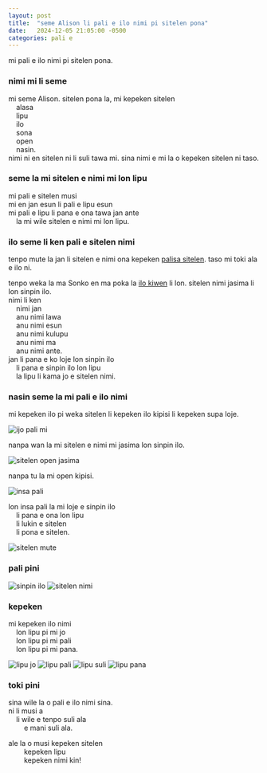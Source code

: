```yaml
---
layout: post
title:  "seme Alison li pali e ilo nimi pi sitelen pona"
date:   2024-12-05 21:05:00 -0500
categories: pali e
---
```

mi pali e ilo nimi pi sitelen pona. 

### nimi mi li seme

mi seme Alison. sitelen pona la, mi kepeken sitelen  
&nbsp;&nbsp;&nbsp;&nbsp;alasa  
&nbsp;&nbsp;&nbsp;&nbsp;lipu  
&nbsp;&nbsp;&nbsp;&nbsp;ilo  
&nbsp;&nbsp;&nbsp;&nbsp;sona  
&nbsp;&nbsp;&nbsp;&nbsp;open  
&nbsp;&nbsp;&nbsp;&nbsp;nasin.  
nimi ni en sitelen ni li suli tawa mi. sina nimi e mi la o kepeken sitelen ni taso.

### seme la mi sitelen e nimi mi lon lipu

mi pali e sitelen musi  
mi en jan esun li pali e lipu esun  
mi pali e lipu li pana e ona tawa jan ante  
&nbsp;&nbsp;&nbsp;&nbsp;la mi wile sitelen e nimi mi lon lipu.

### ilo seme li ken pali e sitelen nimi

tenpo mute la jan li sitelen e nimi ona kepeken [palisa sitelen](https://en.wikipedia.org/wiki/Pen). taso mi toki ala e ilo ni.

tenpo weka la ma Sonko en ma poka la [ilo kiwen](https://en.wikipedia.org/wiki/Seals_in_the_Sinosphere) li lon. sitelen nimi jasima li lon sinpin ilo.  
nimi li ken  
&nbsp;&nbsp;&nbsp;&nbsp;nimi jan  
&nbsp;&nbsp;&nbsp;&nbsp;anu nimi lawa  
&nbsp;&nbsp;&nbsp;&nbsp;anu nimi esun  
&nbsp;&nbsp;&nbsp;&nbsp;anu nimi kulupu  
&nbsp;&nbsp;&nbsp;&nbsp;anu nimi ma  
&nbsp;&nbsp;&nbsp;&nbsp;anu nimi ante.  
jan li pana e ko loje lon sinpin ilo  
&nbsp;&nbsp;&nbsp;&nbsp;li pana e sinpin ilo lon lipu  
&nbsp;&nbsp;&nbsp;&nbsp;la lipu li kama jo e sitelen nimi.

### nasin seme la mi pali e ilo nimi

mi kepeken ilo pi weka sitelen li kepeken ilo kipisi li kepeken supa loje.

![ijo pali mi](/sitelen/ilo-nimi/sitelen/ijo-pali.jpg)

nanpa wan la mi sitelen e nimi mi jasima lon sinpin ilo.

![sitelen open jasima](/sitelen/ilo-nimi/sitelen/sitelen-open-jasima.jpg)

nanpa tu la mi open kipisi.

![insa pali](/sitelen/ilo-nimi/sitelen/insa-pali.jpg)

lon insa pali la mi loje e sinpin ilo  
&nbsp;&nbsp;&nbsp;&nbsp;li pana e ona lon lipu  
&nbsp;&nbsp;&nbsp;&nbsp;li lukin e sitelen  
&nbsp;&nbsp;&nbsp;&nbsp;li pona e sitelen.

![sitelen mute](/sitelen/ilo-nimi/sitelen/sitelen-mute.jpg)

### pali pini

![sinpin ilo](/sitelen/ilo-nimi/sitelen/pini-pali.jpg)
![sitelen nimi](/sitelen/ilo-nimi/sitelen/sitelen-pini.jpg)

### kepeken

mi kepeken ilo nimi  
&nbsp;&nbsp;&nbsp;&nbsp;lon lipu pi mi jo  
&nbsp;&nbsp;&nbsp;&nbsp;lon lipu pi mi pali  
&nbsp;&nbsp;&nbsp;&nbsp;lon lipu pi mi pana.

![lipu jo](/sitelen/ilo-nimi/sitelen/kepeken-jo.jpg)
![lipu pali](/sitelen/ilo-nimi/sitelen/kepeken-pali.jpg)
![lipu suli](/sitelen/ilo-nimi/sitelen/kepeken-lipu-suli.jpg)
![lipu pana](/sitelen/ilo-nimi/sitelen/kepeken-pana.jpg)

### toki pini

sina wile la o pali e ilo nimi sina.  
ni li musi a  
&nbsp;&nbsp;&nbsp;&nbsp;li wile e tenpo suli ala  
&nbsp;&nbsp;&nbsp;&nbsp;&nbsp;&nbsp;&nbsp;&nbsp;e mani suli ala.

ale la o musi kepeken sitelen  
&nbsp;&nbsp;&nbsp;&nbsp;&nbsp;&nbsp;&nbsp;&nbsp;kepeken lipu  
&nbsp;&nbsp;&nbsp;&nbsp;&nbsp;&nbsp;&nbsp;&nbsp;kepeken nimi kin!